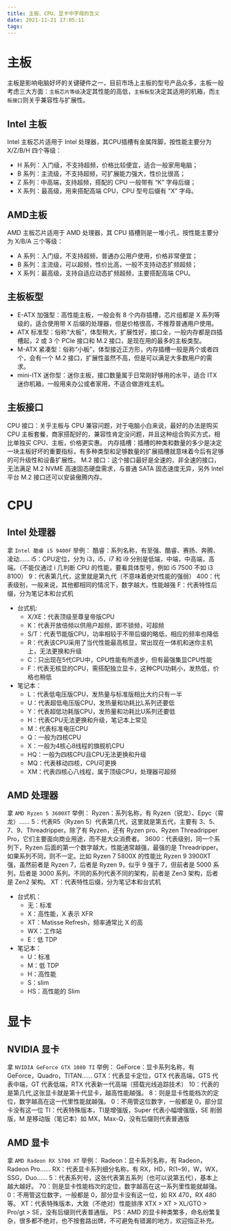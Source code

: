 ```yaml
---
title: 主板、CPU、显卡中字母的含义
date: 2021-11-21 17:05:11
tags:
---
```

# 主板
主板是影响电脑好坏的关键硬件之一，目前市场上主板的型号产品众多，主板一般考虑三大方面：`主板芯片等级`决定其性能的高低，`主板板型`决定其适用的机箱，而`主板接口`则关乎兼容性与扩展性。

## Intel 主板
Intel 主板芯片适用于 Intel 处理器，其CPU插槽有金属阵脚，按性能主要分为 X/Z/B/H 四个等级：
- H 系列：入门级，不支持超频，价格比较便宜，适合一般家用电脑；
- B 系列：主流级，不支持超频，可扩展能力强大，性价比很高；
- Z 系列：中高端，支持超频，搭配的 CPU 一般带有 “K” 字母后缀；
- X 系列：最高级，用来搭配高端 CPU，CPU 型号后缀有 “X” 字母。

## AMD主板
AMD 主板芯片适用于 AMD 处理器，其 CPU 插槽则是一堆小孔，按性能主要分为 X/B/A 三个等级：
- A 系列：入门级，不支持超频，普通办公用户使用，价格非常便宜；
- B 系列：主流级，可以超频，性价比高，一般不支持动态扩频超频；
- X 系列：最高级，支持自适应动态扩频超频，主要搭配高端 CPU。

## 主板板型
- E-ATX 加强型：高性能主板，一般会有 8 个内存插槽，芯片组都是 X 系列等级的，适合使用带 X 后缀的处理器，但是价格很高，不推荐普通用户使用。
- ATX 标准型：俗称“大板”，体型稍大，扩展性好，接口全，一般内存都是四插槽起，2 或 3 个 PCIe 接口和 M.2 接口，是现在用的最多的主板类型。
- M-ATX 紧凑型：俗称“小板”，体型接近正方形，内存插槽一般是两个或者四个，会有一个 M.2 接口，扩展性虽然不高，但是可以满足大多数用户的需求。
- mini-ITX 迷你型：迷你主板，接口数量属于日常刚好够用的水平，适合 ITX 迷你机箱，一般用来办公或者家用，不适合做游戏主机。

## 主板接口
CPU 接口：关乎主板与 CPU 兼容问题，对于电脑小白来说，最好的办法是购买 CPU 主板套餐，商家搭配好的，兼容性肯定没问题，并且这种组合购买方式，相比单独买 CPU、主板，价格更实惠。
内存插槽：插槽的种类和数量的多少是决定一块主板好坏的重要指标，有多种类型和足够数量的扩展插槽就意味着今后有足够的可升级性和设备扩展性。
M.2 接口：这个接口最好是全速的，非全速的接口，无法满足 M.2 NVME 高速固态硬盘需求，与普通 SATA 固态速度无异，另外 Intel 平台 M.2 接口还可以安装傲腾内存。

# CPU
## Intel 处理器
拿 `Intel 酷睿 i5 9400F` 举例：
酷睿：系列名称，有至强、酷睿、赛扬、奔腾、凌动……
i5：CPU定位，分为 i3，i5，i7 和 i9 分别是低端，中端，中高端，高端。（不能仅通过 i 几判断 CPU 的性能，要看具体型号，例如 i5 7500 不如 i3 8100）
9：代表第几代，这里就是第九代（不意味着绝对性能的强弱）
400：代表级别，一般来说，其他都相同的情况下，数字越大，性能越强
F：代表特性后缀，分为笔记本和台式机
- 台式机:
    - X/XE：代表顶级至尊皇帝版CPU
    - K：代表开放倍频以供用户超频，即不锁频，可超频
    - S/T：代表节能版CPU，功率相较于不带后缀的略低，相应的频率也降低
    - R：代表该CPU采用了当代性能最高核显，常出现在一体机和迷你主机上，无法更换和升级
    - C：只出现在5代CPU中，CPU性能有所退步，但有最强集显CPU性能
    - F：代表无核显的CPU，需搭配独立显卡，这种CPU功耗小，发热低，价格也稍低
- 笔记本：
    - L：代表低电压版CPU，发热量与标准版相比大约只有一半
    - U：代表超低电压版CPU，发热量和功耗比L系列还要低
    - Y：代表超低功耗版CPU，发热量和功耗比U系列还要低
    - H：代表CPU无法更换和升级，笔记本上常见
    - M：代表标准电压CPU
    - Q：一般为四核CPU
    - X：一般为4核心8线程的旗舰机CPU
    - HQ：一般为四核CPU且CPU无法更换和升级
    - MQ：代表移动四核，CPU可更换
    - XM：代表四核心八线程，属于顶级CPU，处理器可超频

## AMD 处理器
拿 `AMD Ryzen 5 3600XT` 举例：
Ryzen：系列名称，有 Ryzen（锐龙）、Epyc（霄龙）……
5：代表R5（Ryzen 5）代表第几代，这里就是第五代，主要有 3、5、7、9、Threadripper。除了有 Ryzen，还有 Ryzen pro、Ryzen Threadripper Pro，它们主要面向商业用途，而不是大众消费者。
3600：代表级别，同一个系列下，Ryzen 后面的第一个数字越大，性能通常越强，最强的是 Threadripper。如果系列不同，则不一定。比如 Ryzen 7 5800X 的性能比 Ryzen 9 3900XT 强，虽然前者是 Ryzen 7，后者是 Ryzen 9，似乎 9 强于 7，但前者是 5000 系列，后者是 3000 系列。不同的系列代表不同的架构，前者是 Zen3 架构，后者是 Zen2 架构。
XT：代表特性后缀，分为笔记本和台式机
- 台式机：
    - 无：标准
    - X：高性能，X 表示 XFR
    - XT：Matisse Refresh，频率通常比 X 的高
    - WX：工作站
    - E：低 TDP
- 笔记本：
    - U：标准
    - M：低 TDP
    - H：高性能
    - S：slim
    - HS：高性能的 Slim

# 显卡

## NVIDIA 显卡
拿 `NVIDIA GeForce GTX 1080 TI` 举例：
GeForce：显卡系列名称，有 GeForce，Quadro，TITAN……
GTX：代表显卡定位，GTX 代表高端，GTS 代表中端，GT 代表低端，RTX 代表新一代高端（搭载光线追踪技术）
10：代表的是第几代,这张显卡就是第十代显卡，越高性能越强。
8：则是显卡性能档次的定位，数字越高在这一代里性能就越强。
0：不用管这位数字，一般都是 0，部分显卡没有这一位
TI：代表特殊版本，TI是增强版，Super 代表小幅增强版，SE 削弱版，M 是移动版（笔记本）如 MX，Max-Q，没有后缀则代表普通版

## AMD 显卡
拿 `AMD Radeon RX 5700 XT` 举例：
Radeon：显卡系列名称，有 Radeon，Radeon Pro……
RX：代表显卡系列细分名称，有 RX，HD，R(1~9)，W，WX，SSG，Duo……
5：代表系列号，这张代表第五系列（也可以说第五代），基本上越大越好。
70：则是显卡性能档次的定位，数字越高在这一系列里性能就越强。
0：不用管这位数字，一般都是 0，部分显卡没有这一位，如 RX 470，RX 480等。
XT：代表特殊版本，大致（不绝对）性能排序 XTX > XT > XL/GTO > Pro/gt > SE，没有后缀则代表普通版。
PS：AMD 的显卡种类繁多，命名纷繁复杂，很多都不绝对，也不按套路出牌，不可避免有错漏的地方，欢迎指正补充。
